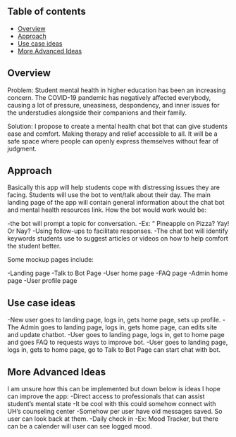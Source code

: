 ## Table of contents

* [Overview](#overview)
* [Approach](#approach)
* [Use case ideas](#use-case-ideas)
* [More Advanced Ideas](#more-advanced-ideas)

## Overview

Problem: Student mental health in higher education has been an increasing concern. The COVID-19 pandemic has negatively affected everybody, causing a lot of pressure, uneasiness, despondency, and inner issues for the understudies alongside their companions and their family.

Solution: I propose to create a mental health chat bot that can give students ease and comfort. Making therapy and relief accessible to all. It will be a safe space where people can openly express themselves without fear of judgment.

## Approach

Basically this app will help students cope with distressing issues they are facing. Students will use the bot to vent/talk about their day. The main landing page of the app will contain general information about the chat bot and mental health resources link. How the bot would work would be:

-the bot will prompt a topic for conversation.
  -Ex: “ Pineapple on Pizza? Yay! Or Nay?
-Using follow-ups to facilitate responses.
  -The chat bot will identify keywords students use to suggest articles or videos on how to help comfort the student better.

Some mockup pages include:

-Landing page
-Talk to Bot Page
-User home page
-FAQ page
-Admin home page
-User profile page

## Use case ideas

-New user goes to landing page, logs in, gets home page, sets up profile.
-The Admin goes to landing page, logs in, gets home page, can edits site and update chatbot.
-User goes to landing page, logs in, get to home page and goes FAQ to requests ways to improve bot.
-User goes to landing page, logs in, gets to home page, go to Talk to Bot Page can start chat with bot.

## More Advanced Ideas

I am unsure how this can be implemented but down below is ideas I hope can improve the app:
  -Direct access to professionals that can assist student’s mental state
    -It be cool with this could somehow connect with UH’s counseling center
  -Somehow per user have old messages saved. So user can look back at them.
  -Daily check in
    -Ex: Mood Tracker, but there can be a calender will user can see logged mood.
    
